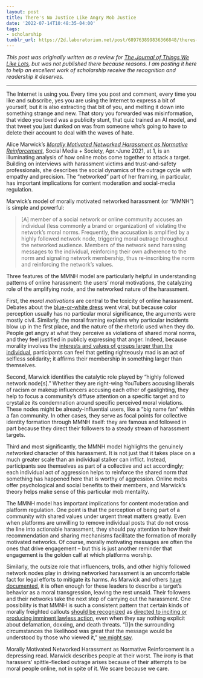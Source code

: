 ```yaml
---
layout: post
title: There's No Justice Like Angry Mob Justice
date: '2022-07-14T10:48:35-04:00'
tags:
- scholarship
tumblr_url: https://2d.laboratorium.net/post/689763899836366848/theres-no-justice-like-angry-mob-justice
---
```

_This post was originally written as a review for [The Journal of Things We Like Lots](https://jotwell.com), but was not published there because reasons. I am posting it here to help an excellent work of scholarship receive the recognition and readership it deserves._

* * *

The Internet is using you. Every time you post and comment, every time you like and subscribe, yes you are using the Internet to express a bit of yourself, but it is also extracting that bit of you, and melting it down into something strange and new. That story you forwarded was misinformation, that video you loved was a publicity stunt, that quiz trained an AI model, and that tweet you just dunked on was from someone who’s going to have to delete their account to deal with the waves of hate.

Alice Marwick’s [_Morally Motivated Networked Harassment as Normative Reinforcement_](https://journals.sagepub.com/doi/full/10.1177/20563051211021378), Social Media + Society, Apr.-June 2021, at 1, is an illuminating analysis of how online mobs come together to attack a target. Building on interviews with harassment victims and trust-and-safety professionals, she describes the social dynamics of the outrage cycle with empathy and precision. The “networked” part of her framing, in particular, has important implications for content moderation and social-media regulation.

Marwick’s model of morally motivated networked harassment (or “MMNH”) is simple and powerful:

> [A] member of a social network or online community accuses an individual (less commonly a brand or organization) of violating the network’s moral norms. Frequently, the accusation is amplified by a highly followed network node, triggering moral outrage throughout the networked audience. Members of the network send harassing messages to the individual, reinforcing their own adherence to the norm and signaling network membership, thus re-inscribing the norm and reinforcing the network’s values.

Three features of the MMNH model are particularly helpful in understanding patterns of online harassment: the users’ moral motivations, the catalyzing role of the amplifying node, and the networked nature of the harassment.

First, the _moral motivations_ are central to the toxicity of online harassment. Debates about the [blue-or-white dress](https://en.wikipedia.org/wiki/The_dress) went viral, but because color perception usually has no particular moral significance, the arguments were mostly civil. Similarly, the moral framing explains why particular incidents blow up in the first place, and the nature of the rhetoric used when they do. People get angry at what they perceive as violations of shared moral norms, and they feel justified in publicly expressing that anger. Indeed, because morality involves the [interests and values of groups larger than the individual](https://journals.sagepub.com/doi/10.1177/1745691620917336), participants can feel that getting righteously mad is an act of selfless solidarity; it affirms their membership in something larger than themselves.

Second, Marwick identifies the catalytic role played by “highly followed network node[s].” Whether they are right-wing YouTubers accusing liberals of racism or makeup influencers accusing each other of gaslighting, they help to focus a community’s diffuse attention on a specific target and to crystalize its condemnation around specific perceived moral violations. These nodes might be already-influential users, like a “big name fan” within a fan community. In other cases, they serve as focal points for collective identity formation through MMNH itself: they are famous and followed in part because they direct their followers to a steady stream of harassment targets.

Third and most significantly, the MMNH model highlights the genuinely _networked_ character of this harassment. It is not just that it takes place on a much greater scale than an individual stalker can inflict. Instead, participants see themselves as part of a collective and act accordingly; each individual act of aggression helps to reinforce the shared norm that something has happened here that is worthy of aggression. Online mobs offer psychological and social benefits to their members, and Marwick’s theory helps make sense of this particular mob mentality.

The MMNH model has important implications for content moderation and platform regulation. One point is that the perception of being part of a community with shared values under urgent threat matters greatly. Even when platforms are unwilling to remove individual posts that do not cross the line into actionable harassment, they should pay attention to how their recommendation and sharing mechanisms facilitate the formation of morally motivated networks. Of course, morally motivating messages are often the ones that drive engagement – but this is just another reminder that engagement is the golden calf at which platforms worship.

Similarly, the outsize role that influencers, trolls, and other highly followed network nodes play in driving networked harassment is an uncomfortable fact for legal efforts to mitigate its harms. As Marwick and others [have documented](https://journals.sagepub.com/doi/abs/10.1177/0002764221989781?journalCode=absb), it is often enough for these leaders to describe a target’s behavior as a moral transgression, leaving the rest unsaid. Their followers and their networks take the next step of carrying out the harassment. One possibility is that MMNH is such a consistent pattern that certain kinds of morally freighted callouts [should be recognized](https://scholarship.law.uc.edu/cgi/viewcontent.cgi?article=1103&context=uclr) as [directed to inciting or producing imminent lawless action](https://scholar.google.com/scholar_case?case=15538842772335942956), even when they say nothing explicit about defamation, doxxing, and death threats. “[I]n the surrounding circumstances the likelihood was great that the message would be understood by those who viewed it,” [we might say](https://scholar.google.com/scholar_case?case=9551529622479132913).

Morally Motivated Networked Harassment as Normative Reinforcement is a depressing read. Marwick describes people at their worst. The irony is that harassers’ spittle-flecked outrage arises because of their attempts to be moral people online, not in spite of it. We scare because we care.

